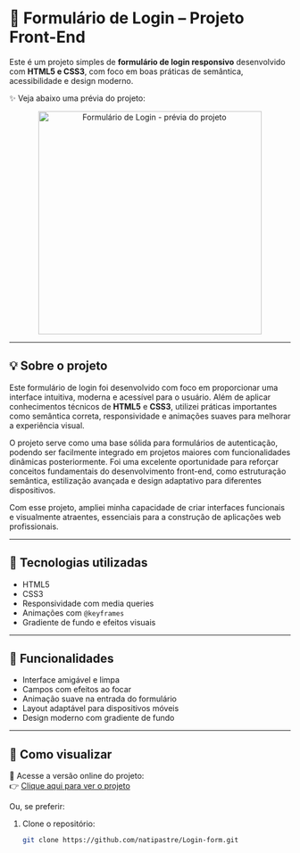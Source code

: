 # 📄 Formulário de Login – Projeto Front-End

Este é um projeto simples de **formulário de login responsivo** desenvolvido com **HTML5 e CSS3**, com foco em boas práticas de semântica, acessibilidade e design moderno.

✨ Veja abaixo uma prévia do projeto:

<p align="center">
  <img src="https://i.postimg.cc/ZRq9mvW5/formulario.png" alt="Formulário de Login - prévia do projeto" width="400"/>
</p>

---

## 💡 Sobre o projeto

Este formulário de login foi desenvolvido com foco em proporcionar uma interface intuitiva, moderna e acessível para o usuário. Além de aplicar conhecimentos técnicos de **HTML5** e **CSS3**, utilizei práticas importantes como semântica correta, responsividade e animações suaves para melhorar a experiência visual.

O projeto serve como uma base sólida para formulários de autenticação, podendo ser facilmente integrado em projetos maiores com funcionalidades dinâmicas posteriormente. Foi uma excelente oportunidade para reforçar conceitos fundamentais do desenvolvimento front-end, como estruturação semântica, estilização avançada e design adaptativo para diferentes dispositivos.

Com esse projeto, ampliei minha capacidade de criar interfaces funcionais e visualmente atraentes, essenciais para a construção de aplicações web profissionais.

---

## 🧩 Tecnologias utilizadas

- HTML5  
- CSS3  
- Responsividade com media queries  
- Animações com `@keyframes`  
- Gradiente de fundo e efeitos visuais  

---

## 🎨 Funcionalidades

- Interface amigável e limpa  
- Campos com efeitos ao focar  
- Animação suave na entrada do formulário  
- Layout adaptável para dispositivos móveis  
- Design moderno com gradiente de fundo  

---

## 🚀 Como visualizar

🔗 Acesse a versão online do projeto:  
👉 [Clique aqui para ver o projeto](https://natipastre.github.io/Login-form/)

Ou, se preferir:

1. Clone o repositório:  
   ```bash
   git clone https://github.com/natipastre/Login-form.git

